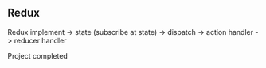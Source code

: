 ## Redux 

Redux implement
-> state (subscribe at state)
-> dispatch
-> action handler
-> reducer handler


Project completed